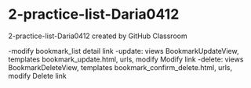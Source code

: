 # 2-practice-list-Daria0412
2-practice-list-Daria0412 created by GitHub Classroom


-modify bookmark_list detail link
-update: views BookmarkUpdateView, templates bookmark_update.html, urls, modify Modify link
-delete: views BookmarkDeleteView, templates bookmark_confirm_delete.html, urls, modify Delete link

